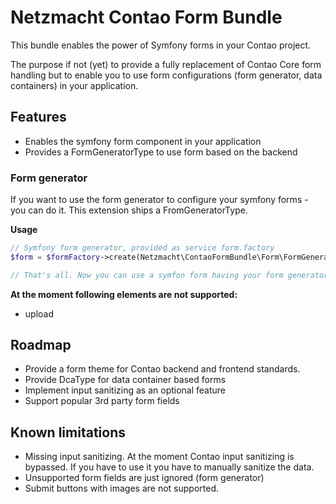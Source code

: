 Netzmacht Contao Form Bundle
============================

This bundle enables the power of Symfony forms in your Contao project.

The purpose if not (yet) to provide a fully replacement of Contao Core form handling but to enable you to use form 
configurations (form generator, data containers) in your application. 

Features
--------

 - Enables the symfony form component in your application
 - Provides a FormGeneratorType to use form based on the backend
 
### Form generator

If you want to use the form generator to configure your symfony forms - you can do it. This extension
ships a FromGeneratorType.

**Usage**

```php
// Symfony form generator, provided as service form.factory
$form = $formFactory->create(Netzmacht\ContaoFormBundle\Form\FormGeneratorType::class, null, ['formId' => 5]);

// That's all. Now you can use a symfon form having your form generator form fields.

```

**At the moment following elements are not supported:**

 - upload
 
Roadmap
-------

 - Provide a form theme for Contao backend and frontend standards.
 - Provide DcaType for data container based forms
 - Implement input sanitizing as an optional feature
 - Support popular 3rd party form fields
 
Known limitations
-----------------
  
 - Missing input sanitizing. At the moment Contao input sanitizing is bypassed. If you have to use it
   you have to manually sanitize the data.
 - Unsupported form fields are just ignored (form generator) 
 - Submit buttons with images are not supported.
